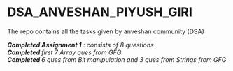 # DSA_ANVESHAN_PIYUSH_GIRI
The repo contains all the tasks given by anveshan community (DSA)

<i><b>Completed Assignment 1</b> : consists of 8 questions <br>
<i><b>Completed </b>first 7 Array ques from GFG</i><br>
<i><b>Completed </b> 6 ques from Bit manipulation and 3 ques from Strings from GFG</i>

